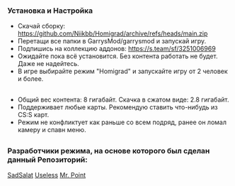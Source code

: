 ### Установка и Настройка
- Скачай сборку: https://github.com/Niikbb/Homigrad/archive/refs/heads/main.zip
- Перетащи все папки в GarrysMod/garrysmod и запускай игру.
- Подпишись на коллекцию аддонов: https://s.team/sf/3251006969
- Ожидайте пока всё установится. Без контента работать не будет. Даже не надейтесь.
- В игре выбирайте режим "Homigrad" и запускайте игру от 2 человек и более.
##
- Общий вес контента: 8 гигабайт. Скачка в сжатом виде: 2.8 гигабайт.
- Поддерживает любые карты. Рекомендую ставить что-нибудь из CS:S карт.
- Режим не конфликтует как раньше со всем подряд, ранее он ломал камеру и спавн меню.
##
### Разработчики режима, на основе которого был сделан данный Репозиторий:
[SadSalat](https://github.com/sadsalat)
[Useless](https://github.com/uzelezz123)
[Mr. Point](https://github.com/MrPointlezz)
